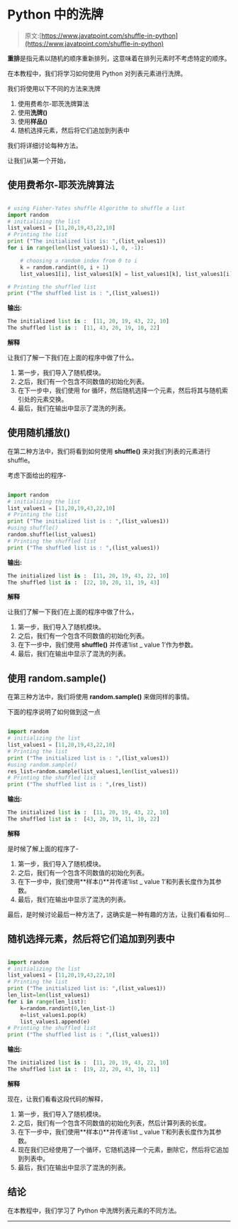 # Python 中的洗牌

> 原文:[https://www.javatpoint.com/shuffle-in-python](https://www.javatpoint.com/shuffle-in-python)

**重排**是指元素以随机的顺序重新排列，这意味着在排列元素时不考虑特定的顺序。

在本教程中，我们将学习如何使用 Python 对列表元素进行洗牌。

我们将使用以下不同的方法来洗牌

1.  使用费希尔-耶茨洗牌算法
2.  使用**洗牌()**
3.  使用**样品()**
4.  随机选择元素，然后将它们追加到列表中

我们将详细讨论每种方法。

让我们从第一个开始，

## 使用费希尔-耶茨洗牌算法

```py

# using Fisher-Yates shuffle Algorithm to shuffle a list
import random
# initializing the list
list_values1 = [11,20,19,43,22,10]
# Printing the list
print ("The initialized list is: ",(list_values1))
for i in range(len(list_values1)-1, 0, -1):

	# choosing a random index from 0 to i
	k = random.randint(0, i + 1)
	list_values1[i], list_values1[k] = list_values1[k], list_values1[i]

# Printing the shuffled list
print ("The shuffled list is : ",(list_values1))

```

**输出:**

```py
The initialized list is :  [11, 20, 19, 43, 22, 10]
The shuffled list is :  [11, 43, 20, 19, 10, 22]

```

**解释**

让我们了解一下我们在上面的程序中做了什么。

1.  第一步，我们导入了随机模块。
2.  之后，我们有一个包含不同数值的初始化列表。
3.  在下一步中，我们使用 for 循环，然后随机选择一个元素，然后将其与随机索引处的元素交换。
4.  最后，我们在输出中显示了混洗的列表。

## 使用随机播放()

在第二种方法中，我们将看到如何使用 **shuffle()** 来对我们列表的元素进行 shuffle。

考虑下面给出的程序-

```py

import random
# initializing the list
list_values1 = [11,20,19,43,22,10]
# Printing the list
print ("The initialized list is : ",(list_values1))
#using shuffle()
random.shuffle(list_values1)
# Printing the shuffled list
print ("The shuffled list is : ",(list_values1))

```

**输出:**

```py
The initialized list is :  [11, 20, 19, 43, 22, 10]
The shuffled list is :  [22, 10, 20, 11, 19, 43]

```

**解释**

让我们了解一下我们在上面的程序中做了什么，

1.  第一步，我们导入了随机模块。
2.  之后，我们有一个包含不同数值的初始化列表。
3.  在下一步中，我们使用 **shuffle()** 并传递‘list _ value 1’作为参数。
4.  最后，我们在输出中显示了混洗的列表。

## 使用 random.sample()

在第三种方法中，我们将使用 **random.sample()** 来做同样的事情。

下面的程序说明了如何做到这一点

```py

import random
# initializing the list
list_values1 = [11,20,19,43,22,10]
# Printing the list
print ("The initialized list is : ",(list_values1))
#using random.sample()
res_list=random.sample(list_values1,len(list_values1))
# Printing the shuffled list
print ("The shuffled list is : ",(res_list))

```

**输出:**

```py
The initialized list is :  [11, 20, 19, 43, 22, 10]
The shuffled list is :  [43, 20, 19, 11, 10, 22]

```

**解释**

是时候了解上面的程序了-

1.  第一步，我们导入了随机模块。
2.  之后，我们有一个包含不同数值的初始化列表。
3.  在下一步中，我们使用**样本()**并传递‘list _ value 1’和列表长度作为其参数。
4.  最后，我们在输出中显示了混洗的列表。

最后，是时候讨论最后一种方法了，这确实是一种有趣的方法，让我们看看如何…

## 随机选择元素，然后将它们追加到列表中

```py

import random
# initializing the list
list_values1 = [11,20,19,43,22,10]
# Printing the list
print ("The initialized list is: ",(list_values1))
len_list=len(list_values1)
for i in range(len_list):
    k=random.randint(0,len_list-1)
    e=list_values1.pop(k)
    list_values1.append(e)
# Printing the shuffled list
print ("The shuffled list is : ",(list_values1))

```

**输出:**

```py
The initialized list is :  [11, 20, 19, 43, 22, 10]
The shuffled list is :  [19, 22, 20, 43, 10, 11]

```

**解释**

现在，让我们看看这段代码的解释，

1.  第一步，我们导入了随机模块。
2.  之后，我们有一个包含不同数值的初始化列表，然后计算列表的长度。
3.  在下一步中，我们使用**样本()**并传递‘list _ value 1’和列表长度作为其参数。
4.  现在我们已经使用了一个循环，它随机选择一个元素，删除它，然后将它追加到列表中。
5.  最后，我们在输出中显示了混洗的列表。

## 结论

在本教程中，我们学习了 Python 中洗牌列表元素的不同方法。

* * *